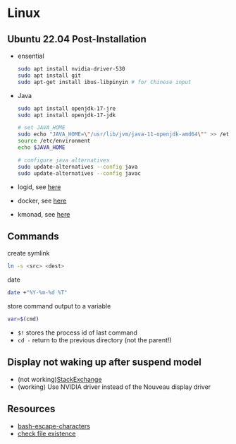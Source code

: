 # Linux

## Ubuntu 22.04 Post-Installation

- ensential

    ```bash
    sudo apt install nvidia-driver-530
    sudo apt install git
    sudo apt-get install ibus-libpinyin # for Chinese input
    ```

- Java

    ```bash
    sudo apt install openjdk-17-jre
    sudo apt install openjdk-17-jdk

    # set JAVA_HOME
    sudo echo "JAVA_HOME=\"/usr/lib/jvm/java-11-openjdk-amd64\"" >> /etc/environment
    source /etc/environment
    echo $JAVA_HOME

    # configure java alternatives
    sudo update-alternatives --config java
    sudo update-alternatives --config javac
    ```

- logid, see [here](logid.md)
- docker, see [here](docker.md)
- kmonad, see [here](kmonad.md)

## Commands

create symlink

```bash
ln -s <src> <dest>
```

date

```bash
date +"%Y-%m-%d %T"
```

store command output to a variable

```bash
var=$(cmd)
```

- `$!` stores the process id of last command
- `cd -` return to the previous directory (not the parent!)

## Display not waking up after suspend model

- (not working)[StackExchange](https://askubuntu.com/questions/1032633/18-04-screen-remains-blank-after-wake-up-from-suspend)
- (working) Use NVIDIA driver instead of the Nouveau display driver

## Resources

- [bash-escape-characters](https://www.baeldung.com/linux/bash-escape-characters)
- [check file existence](https://stackoverflow.com/questions/17420994/how-can-i-match-a-string-with-a-regex-in-bash)
